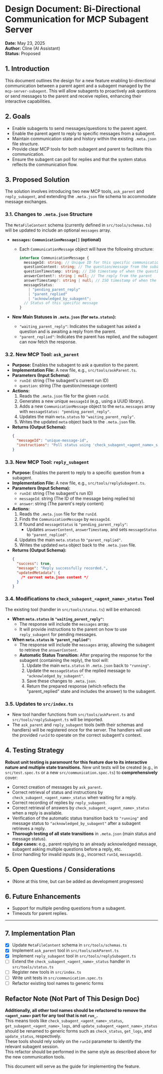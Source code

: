 # Design Document: Bi-Directional Communication for MCP Subagent Server

**Date:** May 23, 2025  
**Author:** Cline (AI Assistant)  
**Status:** Proposed

## 1. Introduction

This document outlines the design for a new feature enabling bi-directional communication between a parent agent and a subagent managed by the `mcp-server-subagent`. This will allow subagents to proactively ask questions or send messages to the parent and receive replies, enhancing their interactive capabilities.

## 2. Goals

- Enable subagents to send messages/questions to the parent agent.
- Enable the parent agent to reply to specific messages from a subagent.
- Maintain communication state and history within the existing `.meta.json` file structure.
- Provide clear MCP tools for both subagent and parent to facilitate this communication.
- Ensure the subagent can poll for replies and that the system status reflects the communication flow.

## 3. Proposed Solution

The solution involves introducing two new MCP tools, `ask_parent` and `reply_subagent`, and extending the `.meta.json` file schema to accommodate message exchanges.

### 3.1. Changes to `.meta.json` Structure

The `MetaFileContent` schema (currently defined in `src/tools/schemas.ts`) will be updated to include an optional `messages` array.

- **`messages`: `CommunicationMessage[]` (optional)**

  - Each `CommunicationMessage` object will have the following structure:

    ```typescript
    interface CommunicationMessage {
      messageId: string; // Unique ID for this specific communication exchange
      questionContent: string; // The question/message from the subagent
      questionTimestamp: string; // ISO timestamp of when the question was asked
      answerContent?: string | null; // The reply from the parent
      answerTimestamp?: string | null; // ISO timestamp of when the reply was given
      messageStatus:
        | "pending_parent_reply"
        | "parent_replied"
        | "acknowledged_by_subagent";
      // Status of this specific message
    }
    ```

- **New Main Statuses in `.meta.json` (for `meta.status`):**
  - `"waiting_parent_reply"`: Indicates the subagent has asked a question and is awaiting a reply from the parent.
  - `"parent_replied"`: Indicates the parent has replied, and the subagent can now fetch the response.

### 3.2. New MCP Tool: `ask_parent`

- **Purpose:** Enables the subagent to ask a question to the parent.
- **Implementation File:** A new file, e.g., `src/tools/askParent.ts`.
- **Parameters (Input Schema):**
  - `runId`: string (The subagent's current run ID)
  - `question`: string (The question/message content)
- **Actions:**
  1. Reads the `.meta.json` file for the given `runId`.
  2. Generates a new unique `messageId` (e.g., using a UUID library).
  3. Adds a new `CommunicationMessage` object to the `meta.messages` array with `messageStatus: "pending_parent_reply"`.
  4. Updates the main `meta.status` to `"waiting_parent_reply"`.
  5. Writes the updated `meta` object back to the `.meta.json` file.
- **Returns (Output Schema):**
  ```json
  {
    "messageId": "unique-message-id",
    "instructions": "Poll status using 'check_subagent_<agent_name>_status' tool with your runId to check for a reply."
  }
  ```

### 3.3. New MCP Tool: `reply_subagent`

- **Purpose:** Enables the parent to reply to a specific question from a subagent.
- **Implementation File:** A new file, e.g., `src/tools/replySubagent.ts`.
- **Parameters (Input Schema):**
  - `runId`: string (The subagent's run ID)
  - `messageId`: string (The ID of the message being replied to)
  - `answer`: string (The parent's reply content)
- **Actions:**
  1. Reads the `.meta.json` file for the `runId`.
  2. Finds the `CommunicationMessage` by `messageId`.
  3. If found and `messageStatus` is `"pending_parent_reply"`:
     - Updates `answerContent`, `answerTimestamp`, and sets `messageStatus` to `"parent_replied"`.
  4. Updates the main `meta.status` to `"parent_replied"`.
  5. Writes the updated `meta` object back to the `.meta.json` file.
- **Returns (Output Schema):**
  ```json
  {
    "success": true,
    "message": "Reply successfully recorded.",
    "updatedMetadata": {
      /* current meta.json content */
    }
  }
  ```

### 3.4. Modifications to `check_subagent_<agent_name>_status` Tool

The existing tool (handler in `src/tools/status.ts`) will be enhanced:

- **When `meta.status` is `"waiting_parent_reply"`:**
  - The response will include the `messages` array.
  - It will provide instructions to the parent on how to use `reply_subagent` for pending messages.
- **When `meta.status` is `"parent_replied"`:**
  - The response will include the `messages` array, allowing the subagent to retrieve the `answerContent`.
  - **Automatic Status Transition:** After preparing the response for the subagent (containing the reply), the tool will:
    1. Update the main `meta.status` in `.meta.json` back to `"running"`.
    2. Update the `messageStatus` of the replied message to `"acknowledged_by_subagent"`.
    3. Save these changes to `.meta.json`.
    4. Return the prepared response (which reflects the "parent_replied" state and includes the answer) to the subagent.

### 3.5. Updates to `src/index.ts`

- New tool handler functions from `src/tools/askParent.ts` and `src/tools/replySubagent.ts` will be imported.
- The `ask_parent` and `reply_subagent` tools (with their schemas and handlers) will be registered once for the server. The handlers will use the provided `runId` to operate on the correct subagent's context.

## 4. Testing Strategy

**Robust unit testing is paramount for this feature due to its interactive nature and multiple state transitions.** New unit tests will be created (e.g., in `src/test.spec.ts` or a new `src/communication.spec.ts`) to **comprehensively** cover:

- Correct creation of messages by `ask_parent`.
- Correct retrieval of status and instructions by `check_subagent_<agent_name>_status` when waiting for a reply.
- Correct recording of replies by `reply_subagent`.
- Correct retrieval of answers by `check_subagent_<agent_name>_status` when a reply is available.
- Verification of the automatic status transition back to `"running"` and message status to `"acknowledged_by_subagent"` after a subagent retrieves a reply.
- **Thorough testing of all state transitions** in `.meta.json` (main status and message status).
- **Edge cases:** e.g., parent replying to an already acknowledged message, subagent asking multiple questions before a reply, etc.
- Error handling for invalid inputs (e.g., incorrect `runId`, `messageId`).

## 5. Open Questions / Considerations

- (None at this time, but can be added as development progresses)

## 6. Future Enhancements

- Support for multiple pending questions from a subagent.
- Timeouts for parent replies.

---

## 7. Implementation Plan

- [x] Update `MetaFileContent` schema in `src/tools/schemas.ts`
- [x] Implement `ask_parent` tool in `src/tools/askParent.ts`
- [x] Implement `reply_subagent` tool in `src/tools/replySubagent.ts`
- [ ] Extend the `check_subagent_<agent_name>_status` handler in `src/tools/status.ts`
- [ ] Register new tools in `src/index.ts`
- [ ] Write unit tests in `src/communication.spec.ts`
- [ ] Refactor existing tool names to generic forms

## Refactor Note (Not Part of This Design Doc)

**Additionally, all other tool names should be refactored to remove the `<agent_name>` part for any tool that is not `run_`.**  
This means tools like `check_subagent_<agent_name>_status`, `get_subagent_<agent_name>_logs`, and `update_subagent_<agent_name>_status` should be renamed to generic forms such as `check_status`, `get_logs`, and `update_status`, respectively.  
These tools should rely solely on the `runId` parameter to identify the relevant subagent session.  
This refactor should be performed in the same style as described above for the new communication tools.

This document will serve as the guide for implementing the feature.
